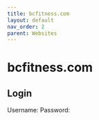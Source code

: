 ```yaml
---
title: bcfitness.com
layout: default
nav_order: 2
parent: Websites
---
```

# bcfitness.com
## Login
Username:
Password: